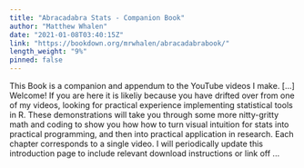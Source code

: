 ```yaml
---
title: "Abracadabra Stats - Companion Book"
author: "Matthew Whalen"
date: "2021-01-08T03:40:15Z"
link: "https://bookdown.org/mrwhalen/abracadabrabook/"
length_weight: "9%"
pinned: false
---
```


This Book is a companion and appendum to the YouTube videos I make. [...] Welcome! If you are here it is likeliy because you have drifted over from one of my videos, looking for practical experience implementing statistical tools in R. These demonstrations will take you through some more nitty-gritty math and coding to show you how how to turn visual intuition for stats into practical programming, and then into practical application in research. Each chapter corresponds to a single video. I will periodically update this introduction page to include relevant download instructions or link off ...

